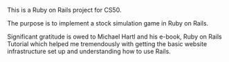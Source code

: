 This is a Ruby on Rails project for CS50.

The purpose is to implement a stock simulation game in Ruby on Rails.

Significant gratitude is owed to Michael Hartl and his e-book, Ruby on Rails Tutorial which helped
me tremendously with getting the basic website infrastructure set up and understanding how to use
Rails.